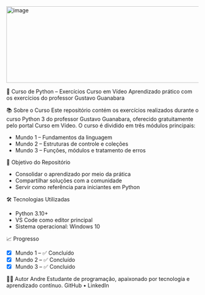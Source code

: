 <img width="600" height="200" alt="image" src="https://github.com/user-attachments/assets/df0fbefd-d655-4a26-93c4-d00d35e8754e" />

🐍 Curso de Python – Exercícios Curso em Vídeo
Aprendizado prático com os exercícios do professor Gustavo Guanabara


📚 Sobre o Curso
Este repositório contém os exercícios realizados durante o curso Python 3 do professor Gustavo Guanabara, 
oferecido gratuitamente pelo portal Curso em Vídeo. O curso é dividido em três módulos principais:
- Mundo 1 – Fundamentos da linguagem
- Mundo 2 – Estruturas de controle e coleções
- Mundo 3 – Funções, módulos e tratamento de erros

🎯 Objetivo do Repositório
- Consolidar o aprendizado por meio da prática
- Compartilhar soluções com a comunidade
- Servir como referência para iniciantes em Python

🛠️ Tecnologias Utilizadas
- Python 3.10+
- VS Code como editor principal
- Sistema operacional: Windows 10

📈 Progresso
- [x] Mundo 1 – ✅ Concluído
- [x] Mundo 2 – ✅ Concluído
- [x] Mundo 3 – ✅ Concluido

🙋‍♂️ Autor
Andre
Estudante de programação, apaixonado por tecnologia e aprendizado contínuo.
GitHub • LinkedIn

